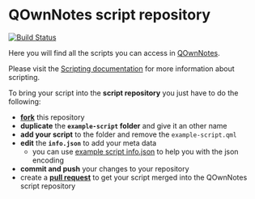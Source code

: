 # QOwnNotes script repository

[![Build Status](https://travis-ci.org/qownnotes/scripts.svg?branch=master)](https://travis-ci.org/qownnotes/scripts)

Here you will find all the scripts you can access in [QOwnNotes](http://www.qownnotes.org).

Please visit the [Scripting documentation](http://docs.qownnotes.org/en/develop/scripting/README.html) for more information about scripting.

To bring your script into the **script repository** you just have to do the following:

- **[fork](https://help.github.com/articles/fork-a-repo/)** this repository
- **duplicate** the **`example-script` folder** and give it an other name
- **add your script** to the folder and remove the `example-script.qml`
- **edit** the **`info.json`** to add your meta data
  - you can use [example script info.json](http://www.jsoneditoronline.org/?url=https%3A%2F%2Fraw.githubusercontent.com%2Fqownnotes%2Fscripts%2Fmaster%2Fexample-script%2Finfo.json) to help you with the json encoding
- **commit and push** your changes to your repository
- create a **[pull request](https://help.github.com/articles/creating-a-pull-request/)** to get your script merged into the QOwnNotes script repository
